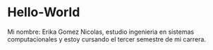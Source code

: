 # Hello-World
Mi nombre: Erika Gomez Nicolas, estudio ingenieria en sistemas computacionales y estoy cursando el tercer semestre de mi carrera.
